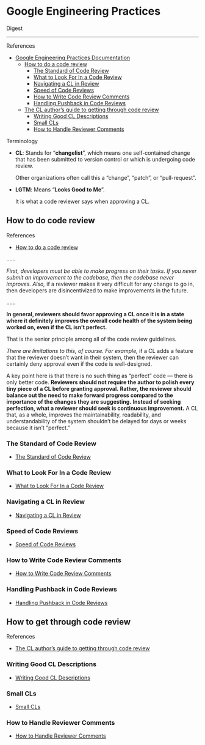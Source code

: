 # Google Engineering Practices

Digest

---

References

- [Google Engineering Practices Documentation](https://google.github.io/eng-practices/)
    - [How to do a code review](https://google.github.io/eng-practices/review/reviewer/)
        - [The Standard of Code Review](https://google.github.io/eng-practices/review/reviewer/standard.html)
        - [What to Look For In a Code Review](https://google.github.io/eng-practices/review/reviewer/looking-for.html)
        - [Navigating a CL in Review](https://google.github.io/eng-practices/review/reviewer/navigate.html)
        - [Speed of Code Reviews](https://google.github.io/eng-practices/review/reviewer/speed.html)
        - [How to Write Code Review Comments](https://google.github.io/eng-practices/review/reviewer/comments.html)
        - [Handling Pushback in Code Reviews](https://google.github.io/eng-practices/review/reviewer/pushback.html)
    - [The CL author’s guide to getting through code review](https://google.github.io/eng-practices/review/developer/)
        - [Writing Good CL Descriptions](https://google.github.io/eng-practices/review/developer/cl-descriptions.html)
        - [Small CLs](https://google.github.io/eng-practices/review/developer/small-cls.html)
        - [How to Handle Reviewer Comments](https://google.github.io/eng-practices/review/developer/handling-comments.html)

Terminology

-   **CL**: Stands for “**changelist**”,
    which means one self-contained change that has been submitted to version control or which is undergoing code review.

    Other organizations often call this a “change”, “patch”, or “pull-request”.

-   **LGTM**: Means “**Looks Good to Me**”.

    It is what a code reviewer says when approving a CL.

## How to do code review

References

- [How to do a code review](https://google.github.io/eng-practices/review/reviewer/)

……

_First, developers must be able to make progress on their tasks._
_If you never submit an improvement to the codebase, then the codebase never improves._
_Also,_ if a reviewer makes it very difficult for any change to go in, then developers are disincentivized to make improvements in the future.

……

**In general, reviewers should favor approving a CL once it is in a state where it definitely improves the overall code health of the system being worked on, even if the CL isn’t perfect.**

That is the senior principle among all of the code review guidelines.

_There are limitations to this, of course._
_For example,_ if a CL adds a feature that the reviewer doesn’t want in their system, then the reviewer can certainly deny approval even if the code is well-designed.

A key point here is that there is no such thing as “perfect” code — there is only better code.
**Reviewers should not require the author to polish every tiny piece of a CL before granting approval.**
**Rather, the reviewer should balance out the need to make forward progress compared to the importance of the changes they are suggesting.**
**Instead of seeking perfection, what a reviewer should seek is continuous improvement.**
A CL that, as a whole, improves the maintainability, readability, and understandability of the system shouldn’t be delayed for days or weeks because it isn’t “perfect.”

### The Standard of Code Review

- [The Standard of Code Review](https://google.github.io/eng-practices/review/reviewer/standard.html)

### What to Look For In a Code Review

- [What to Look For In a Code Review](https://google.github.io/eng-practices/review/reviewer/looking-for.html)

### Navigating a CL in Review

- [Navigating a CL in Review](https://google.github.io/eng-practices/review/reviewer/navigate.html)

### Speed of Code Reviews

- [Speed of Code Reviews](https://google.github.io/eng-practices/review/reviewer/speed.html)

### How to Write Code Review Comments

- [How to Write Code Review Comments](https://google.github.io/eng-practices/review/reviewer/comments.html)

### Handling Pushback in Code Reviews

- [Handling Pushback in Code Reviews](https://google.github.io/eng-practices/review/reviewer/pushback.html)

## How to get through code review

References

- [The CL author’s guide to getting through code review](https://google.github.io/eng-practices/review/developer/)

### Writing Good CL Descriptions

- [Writing Good CL Descriptions](https://google.github.io/eng-practices/review/developer/cl-descriptions.html)

### Small CLs

- [Small CLs](https://google.github.io/eng-practices/review/developer/small-cls.html)

### How to Handle Reviewer Comments

- [How to Handle Reviewer Comments](https://google.github.io/eng-practices/review/developer/handling-comments.html)
